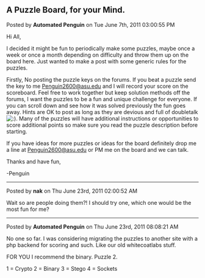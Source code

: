 ## A Puzzle Board, for your Mind.
Posted by **Automated Penguin** on Tue June 7th, 2011 03:00:55 PM

Hi All,

I decided it might be fun to periodically make some puzzles, maybe once a week or once a month depending on difficulty and throw them up on the board here. Just wanted to make a post with some generic rules for the puzzles.

Firstly, No posting the puzzle keys on the forums. If you beat a puzzle send the key to me <!-- e --><a href="mailto:Penguin2600@asu.edu">Penguin2600@asu.edu</a><!-- e --> and I will record your score on the scoreboard. Feel free to work together but keep solution methods off the forums, I want the puzzles to be a fun and unique challenge for everyone. If you can scroll down and see how it was solved previously the fun goes away. Hints are OK to post as long as they are devious and full of doubletalk <!-- s:) --><img src="{SMILIES_PATH}/icon_e_smile.gif" alt=":)" title="Smile" /><!-- s:) -->. Many of the puzzles will have additional instructions or opportunities to score additional points so make sure you read the puzzle description before starting.

If you have ideas for more puzzles or ideas for the board definitely drop me a line at <!-- e --><a href="mailto:Penguin2600@asu.edu">Penguin2600@asu.edu</a><!-- e --> or PM me on the board and we can talk.

Thanks and have fun,

-Penguin

--------------------------------------------------------------------------------

Posted by **nak** on Thu June 23rd, 2011 02:00:52 AM

Wait so are people doing them?! I should try one, which one would be the most fun for me?

--------------------------------------------------------------------------------

Posted by **Automated Penguin** on Thu June 23rd, 2011 08:08:21 AM

No one so far. I was considering migrating the puzzles to another site with a php backend for scoring and such. Like our old whitecoatlabs stuff.

FOR YOU I recommend the binary. Puzzle 2.

1 = Crypto
2 = Binary
3 = Stego
4 = Sockets
